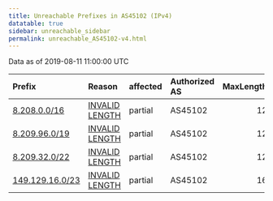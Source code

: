 ```yaml
---
title: Unreachable Prefixes in AS45102 (IPv4)
datatable: true
sidebar: unreachable_sidebar
permalink: unreachable_AS45102-v4.html
---
```


Data as of 2019-08-11 11:00:00 UTC


<div class="datatable-begin"></div>

| Prefix                                                   | Reason                                                                                                    | affected   | Authorized AS   |   MaxLength | Anchor                                       |   unreachable /24s |
|:---------------------------------------------------------|:----------------------------------------------------------------------------------------------------------|:-----------|:----------------|------------:|:---------------------------------------------|-------------------:|
| [8.208.0.0/16](https://stat.ripe.net/8.208.0.0/16)       | [INVALID LENGTH](https://rpki-validator.ripe.net/announcement-preview?asn=AS45102&prefix=8.208.0.0/16)    | partial    | AS45102         |          12 | [APNIC](unreachable_APNIC_RPKI_Root-v4.html) |                256 |
| [8.209.96.0/19](https://stat.ripe.net/8.209.96.0/19)     | [INVALID LENGTH](https://rpki-validator.ripe.net/announcement-preview?asn=AS45102&prefix=8.209.96.0/19)   | partial    | AS45102         |          12 | [APNIC](unreachable_APNIC_RPKI_Root-v4.html) |                 32 |
| [8.209.32.0/22](https://stat.ripe.net/8.209.32.0/22)     | [INVALID LENGTH](https://rpki-validator.ripe.net/announcement-preview?asn=AS45102&prefix=8.209.32.0/22)   | partial    | AS45102         |          12 | [APNIC](unreachable_APNIC_RPKI_Root-v4.html) |                  4 |
| [149.129.16.0/23](https://stat.ripe.net/149.129.16.0/23) | [INVALID LENGTH](https://rpki-validator.ripe.net/announcement-preview?asn=AS45102&prefix=149.129.16.0/23) | partial    | AS45102         |          16 | [APNIC](unreachable_APNIC_RPKI_Root-v4.html) |                  2 |

<div class="datatable-end"></div>